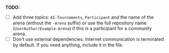 **TODO:**
- [ ] Add three topics: `AI-Tournaments`, `Participant` and the name of the arena (without the `-Arena` suffix) or use the full repository name (`UserAuthor/Example-Arena`) if this is a participant for a community arena.
- [ ] Don't use external dependencies. Internet communication is terminated by default. If you need anything, include it in the file.
